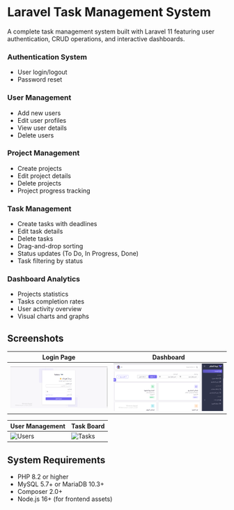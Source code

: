 # Laravel Task Management System

A complete task management system built with Laravel 11 featuring user authentication, CRUD operations, and interactive dashboards.



### Authentication System
- User login/logout
- Password reset

### User Management
- Add new users
- Edit user profiles
- View user details
- Delete users

### Project Management
- Create projects
- Edit project details
- Delete projects
- Project progress tracking

### Task Management
- Create tasks with deadlines
- Edit task details
- Delete tasks
- Drag-and-drop sorting
- Status updates (To Do, In Progress, Done)
- Task filtering by status

### Dashboard Analytics
- Projects statistics
- Tasks completion rates
- User activity overview
- Visual charts and graphs

## Screenshots

| Login Page | Dashboard |
|------------|-----------|
| ![Login Page](screenshots/login.png) | ![Dashboard](screenshots/dashboard.png) |

| User Management | Task Board |
|-----------------|------------|
| ![Users](screenshots/users.png) | ![Tasks](screenshots/tasks.png) |

## System Requirements

- PHP 8.2 or higher
- MySQL 5.7+ or MariaDB 10.3+
- Composer 2.0+
- Node.js 16+ (for frontend assets)

